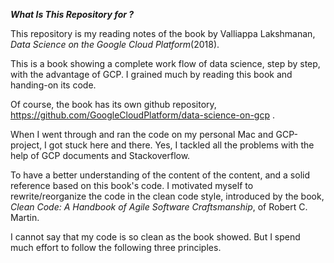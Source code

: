 ***What Is This Repository for ?***

This repository is my reading notes of the book by Valliappa Lakshmanan, _Data Science on the Google Cloud Platform_(2018).

This is a book showing a complete work flow of data science, step by step, with the advantage of GCP. I grained much by reading this book and handing-on its code.

Of course, the book has its own github repository, https://github.com/GoogleCloudPlatform/data-science-on-gcp .

When I went through and ran the code on my personal Mac and GCP-project, I got stuck here and there. Yes, I tackled all the problems with the help of GCP documents and Stackoverflow. 

To have a better understanding of the content of the content, and a solid reference based on this book's code. I motivated myself to rewrite/reorganize the code in the clean code style, introduced by the book, _Clean Code: A Handbook of Agile Software Craftsmanship_, of Robert C. Martin.

I cannot say that my code is so clean as the book showed. But I spend much effort to follow the following three principles.

